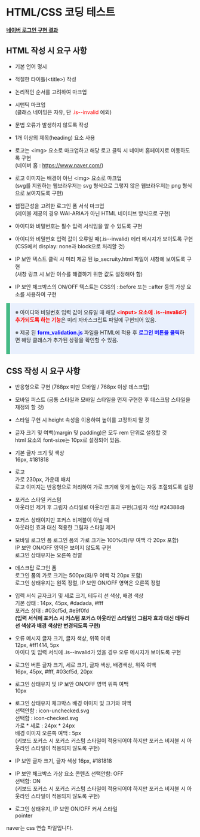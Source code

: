 # HTML/CSS 코딩 테스트

**[네이버 로그인 구현 결과](./GIF.md)**  

## HTML 작성 시 요구 사항
- 기본 언어 명시
- 적절한 타이틀(&lt;title&gt;) 작성
- 논리적인 순서를 고려하여 마크업
- 시맨틱 마크업   
(클래스 네이밍은 자유, 단 <span style="color: #f00">.is--invalid</span> 예외)  

- 문법 오류가 발생하지 않도록 작성
- 1개 이상의 제목(heading) 요소 사용
- 로고는 &lt;img&gt; 요소로 마크업하고 해당 로고 클릭 시 네이버 홈페이지로 이동하도록 구현  
(네이버 홈 : https://www.naver.com/)  

- 로고 이미지는 배경이 아닌 &lt;img&gt; 요소로 마크업  
(svg를 지원하는 웹브라우저는 svg 형식으로 그렇지 않은 웹브라우저는 png 형식으로 보여지도록 구현)  

- 웹접근성을 고려한 로그인 폼 서식 마크업  
(레이블 제공의 경우 WAI-ARIA가 아닌 HTML 네이티브 방식으로 구현)  

- 아이디와 비밀번호는 필수 입력 서식임을 알 수 있도록 구현  
- 아이디와 비밀번호 입력 값이 오류일 때(.is--invalid) 에러 메시지가 보이도록 구현   
(CSS에서 display: none과 block으로 처리할 것)  

- IP 보안 텍스트 클릭 시 미리 제공 된 ip_secruity.html 파일이 새창에 보이도록 구현  
(새창 링크 시 보안 이슈를 해결하기 위한 값도 설정해야 함)  

- IP 보안 체크박스의 ON/OFF 텍스트는 CSS의 ::before 또는 ::after 등의 가상 요소를 사용하여 구현  

<div style="padding: 1em; background: #e9f0fd; border-left: 10px solid #42b983">
&#8251; 아이디와 비밀번호 입력 값이 오류일 때 해당 <span style="color:#f00;font-weight: bold">&lt;input&gt; 요소에 .is--invalid가 추가되도록 하는 기능</span>은 미리 자바스크립트 파일에 구현되어 있음.  

&#8251; 제공 된 <span style="color: #00f; font-weight: bold">form_validation.js</span> 파일을 HTML에 적용 후 <span style="color: #00f; font-weight: bold">로그인 버튼을 클릭</span>하면 해당 클래스가 추가된 상황을 확인할 수 있음.
</div>


## CSS 작성 시 요구 사항
- 반응형으로 구현 (768px 미만 모바일 / 768px 이상 데스크탑)
- 모바일 퍼스트 (공통 스타일과 모바일 스타일을 먼저 구현한 후 데스크탑 스타일을 재정의 할 것)  
- 스타일 구현 시 height 속성을 이용하여 높이를 고정하지 말 것  
- 글자 크기 및 여백(margin 및 padding)은 모두 rem 단위로 설정할 것  
html 요소의 font-size는 10px로 설정되어 있음.  

- 기본 글자 크기 및 색상  
16px, #181818  

- 로고  
가로 230px, 가운데 배치  
로고 이미지는 반응형으로 처리하여 가로 크기에 맞게 높이는 자동 조절되도록 설정  

- 포커스 스타일 커스텀  
아웃라인 제거 후 그림자 스타일로 아웃라인 효과 구현(그림자 색상 #24388d)  

- 포커스 상태이지만 포커스 비저블이 아닐 때  
아웃라인 효과 대신 적용한 그림자 스타일 제거  

- 모바일 로그인 폼
로그인 폼의 가로 크기는 100%(좌/우 여백 각 20px 포함)  
IP 보안 ON/OFF 영역은 보이지 않도록 구현  
로그인 상태유지는 오른쪽 정렬  

- 데스크탑 로그인 폼  
로그인 폼의 가로 크기는 500px(좌/우 여백 각 20px 포함)  
로그인 상태유지는 왼쪽 정렬, IP 보안 ON/OFF 영역은 오른쪽 정렬  

- 입력 서식 글자크기 및 세로 크기, 테두리 선 색상, 배경 색상  
기본 상태 : 14px, 45px, #dadada, #fff  
포커스 상태 : #03cf5d, #e9f0fd  
**(입력 서식에 포커스 시 커스텀 포커스 아웃라인 스타일인 그림자 효과 대신 테두리 선 색상과 배경 색상만 변경되도록 구현)**  

 - 오류 메시지 글자 크기, 글자 색상, 위쪽 여백  
12px, #ff1414, 5px  
아이디 및 입력 서식에 .is--invalid가 있을 경우 오류 메시지가 보이도록 구현  

- 로그인 버튼 글자 크기, 세로 크기, 글자 색상, 배경색상, 위쪽 여백  
16px, 45px, #fff, #03cf5d, 20px 

- 로그인 상태유지 및 IP 보안 ON/OFF 영역 위쪽 여백  
10px  

- 로그인 상태유지 체크박스 배경 이미지 및 크기와 여백  
선택안함 : icon-unchecked.svg   
선택함 : icon-checked.svg  
가로 * 세로 : 24px * 24px  
배경 이미지 오른쪽 여백 : 5px  
(키보드 포커스 시 포커스 커스텀 스타일이 적용되어야 하지만 포커스 비저블 시 아웃라인 스타일이 적용되지 않도록 구현)

- IP 보안 글자 크기, 글자 색상
16px, #181818 

- IP 보안 체크박스 가상 요소 콘텐츠
선택안함: OFF  
선택함: ON  
(키보드 포커스 시 포커스 커스텀 스타일이 적용되어야 하지만 포커스 비저블 시 아웃라인 스타일이 적용되지 않도록 구현)  

- 로그인 상태유지, IP 보안 ON/OFF 커서 스타일  
pointer

naver는 css 연습 파일입니다.
